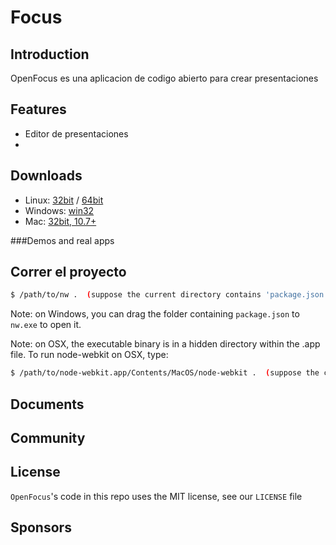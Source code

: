 Focus
========

## Introduction

OpenFocus es una aplicacion de codigo abierto para crear presentaciones

## Features

* Editor de presentaciones
*

## Downloads

 * Linux: [32bit](#) / [64bit](#)
 * Windows: [win32](#)
 * Mac: [32bit, 10.7+](#)


###Demos and real apps


## Correr el proyecto

```bash
$ /path/to/nw .  (suppose the current directory contains 'package.json')
```

Note: on Windows, you can drag the folder containing `package.json` to `nw.exe` to open it.

Note: on OSX, the executable binary is in a hidden directory within the .app file. To run node-webkit on OSX, type:
```bash
$ /path/to/node-webkit.app/Contents/MacOS/node-webkit .  (suppose the current directory contains 'package.json')
```

## Documents


## Community


## License

`OpenFocus`'s code in this repo uses the MIT license, see our `LICENSE` file

## Sponsors


